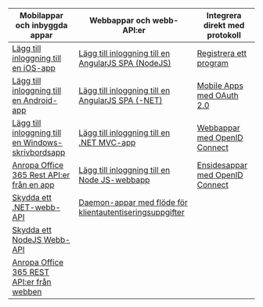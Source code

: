 | Mobilappar och inbyggda appar | Webbappar och webb-API:er | Integrera direkt med protokoll |
| --- | --- | --- |
| [Lägg till inloggning till en iOS-app](../articles/active-directory/develop/active-directory-v2-devquickstarts-ios.md) |[Lägg till inloggning till en AngularJS SPA (NodeJS)](../articles/active-directory/develop/active-directory-v2-devquickstarts-angular-node.md) |[Registrera ett program](../articles/active-directory/develop/active-directory-v2-app-registration.md) |
| [Lägg till inloggning till en Android-app](../articles/active-directory/develop/active-directory-v2-devquickstarts-android.md) |[Lägg till inloggning till en AngularJS SPA (-NET)](../articles/active-directory/develop/active-directory-v2-devquickstarts-angular-dotnet.md) |[Mobile Apps med OAuth 2.0](../articles/active-directory/develop/active-directory-v2-protocols-oauth-code.md) |
| [Lägg till inloggning till en Windows-skrivbordsapp](../articles/active-directory/develop/active-directory-v2-devquickstarts-wpf.md) |[Lägg till inloggning till en .NET MVC-app](../articles/active-directory/develop/active-directory-v2-devquickstarts-dotnet-web.md) |[Webbappar med OpenID Connect](../articles/active-directory/develop/active-directory-v2-protocols-oidc.md) |
| [Anropa Office 365 Rest API:er från en app](https://msdn.microsoft.com/office/office365/howto/authenticate-Office-365-APIs-using-v2) |[Lägg till inloggning till en Node JS-webbapp](../articles/active-directory/develop/active-directory-v2-devquickstarts-node-web.md) |[Ensidesappar med OpenID Connect](../articles/active-directory/develop/active-directory-v2-protocols-implicit.md) |
| [Skydda ett .NET-webb-API](../articles/active-directory/develop/active-directory-v2-devquickstarts-dotnet-api.md) |[Daemon-appar med flöde för klientautentiseringsuppgifter](../articles/active-directory/develop/active-directory-v2-protocols-oauth-client-creds.md) | |
| [Skydda ett NodeJS Webb-API](../articles/active-directory/develop/active-directory-v2-devquickstarts-node-api.md) | | |
| [Anropa Office 365 REST API:er från webben](https://msdn.microsoft.com/office/office365/howto/authenticate-Office-365-APIs-using-v2) | | |



<!--HONumber=Jan17_HO3-->


